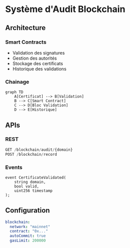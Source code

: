 # Système d'Audit Blockchain

## Architecture

### Smart Contracts
- Validation des signatures
- Gestion des autorités
- Stockage des certificats
- Historique des validations

### Chainage
```mermaid
graph TD
    A[Certificat] --> B[Validation]
    B --> C[Smart Contract]
    C --> D[Bloc Validation]
    D --> E[Historique]
```

## APIs

### REST
```typescript
GET /blockchain/audit/{domain}
POST /blockchain/record
```

### Events
```solidity
event CertificateValidated(
    string domain,
    bool valid,
    uint256 timestamp
);
```

## Configuration
```yaml
blockchain:
  network: "mainnet"
  contract: "0x..."
  autoCommit: true
  gasLimit: 200000
```